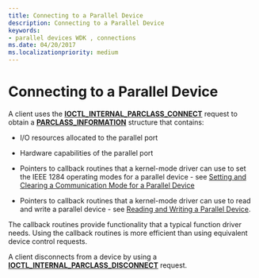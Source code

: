 ```yaml
---
title: Connecting to a Parallel Device
description: Connecting to a Parallel Device
keywords:
- parallel devices WDK , connections
ms.date: 04/20/2017
ms.localizationpriority: medium
---
```


# Connecting to a Parallel Device





A client uses the [**IOCTL\_INTERNAL\_PARCLASS\_CONNECT**](/windows-hardware/drivers/ddi/parallel/ni-parallel-ioctl_internal_parclass_connect) request to obtain a [**PARCLASS\_INFORMATION**](/windows-hardware/drivers/ddi/parallel/ns-parallel-_parclass_information) structure that contains:

-   I/O resources allocated to the parallel port

-   Hardware capabilities of the parallel port

-   Pointers to callback routines that a kernel-mode driver can use to set the IEEE 1284 operating modes for a parallel device - see [Setting and Clearing a Communication Mode for a Parallel Device](setting-and-clearing-a-communication-mode-for-a-parallel-device.md)

-   Pointers to callback routines that a kernel-mode driver can use to read and write a parallel device - see [Reading and Writing a Parallel Device](reading-and-writing-a-parallel-device.md).

The callback routines provide functionality that a typical function driver needs. Using the callback routines is more efficient than using equivalent device control requests.

A client disconnects from a device by using a [**IOCTL\_INTERNAL\_PARCLASS\_DISCONNECT**](/windows-hardware/drivers/ddi/parallel/ni-parallel-ioctl_internal_parclass_disconnect) request.

 

